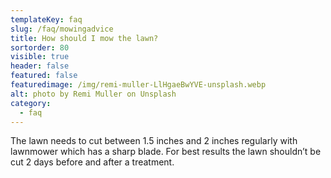 ```yaml
---
templateKey: faq
slug: /faq/mowingadvice
title: How should I mow the lawn?
sortorder: 80
visible: true
header: false
featured: false
featuredimage: /img/remi-muller-LlHgaeBwYVE-unsplash.webp
alt: photo by Remi Muller on Unsplash
category:
  - faq
---
```


The lawn needs to cut between 1.5 inches and 2 inches regularly with lawnmower which has a sharp blade.   For best results the lawn shouldn’t be cut 2 days before and after a treatment.